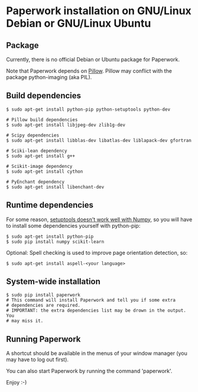 # Paperwork installation on GNU/Linux Debian or GNU/Linux Ubuntu


## Package

Currently, there is no official Debian or Ubuntu package for Paperwork.

Note that Paperwork depends on [Pillow](https://pypi.python.org/pypi/Pillow/).
Pillow may conflict with the package python-imaging (aka PIL).


## Build dependencies

    $ sudo apt-get install python-pip python-setuptools python-dev

    # Pillow build dependencies
    $ sudo apt-get install libjpeg-dev zlib1g-dev

    # Scipy dependencies
    $ sudo apt-get install libblas-dev libatlas-dev liblapack-dev gfortran

    # Sciki-lean dependency
    $ sudo apt-get install g++

    # Scikit-image dependency
    $ sudo apt-get install cython

    # PyEnchant dependency
    $ sudo apt-get install libenchant-dev


## Runtime dependencies

For some reason,
[setuptools doesn't work well with Numpy](https://github.com/numpy/numpy/issues/2434),
so you will have to install some dependencies yourself with python-pip:

    $ sudo apt-get install python-pip
    $ sudo pip install numpy scikit-learn

Optional:
Spell checking is used to improve page orientation detection, so:

    $ sudo apt-get install aspell-<your language>


## System-wide installation

    $ sudo pip install paperwork
    # This command will install Paperwork and tell you if some extra
    # dependencies are required.
    # IMPORTANT: the extra dependencies list may be drown in the output. You
    # may miss it.


## Running Paperwork

A shortcut should be available in the menus of your window manager (you may
have to log out first).

You can also start Paperwork by running the command 'paperwork'.

Enjoy :-)
